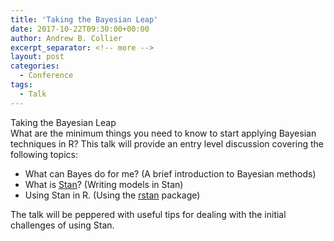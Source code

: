 ```yaml
---
title: 'Taking the Bayesian Leap'
date: 2017-10-22T09:30:00+00:00
author: Andrew B. Collier
excerpt_separator: <!-- more -->
layout: post
categories:
  - Conference
tags:
  - Talk
---
```


<div class="talk">
	<div class="title">
	Taking the Bayesian Leap
	</div>
	<div class="abstract">
What are the minimum things you need to know to start applying Bayesian techniques in R? This talk will provide an entry level discussion covering the following topics:

- What can Bayes do for me? (A brief introduction to Bayesian methods)
- What is [Stan](http://mc-stan.org/)? (Writing models in Stan)
- Using Stan in R. (Using the [rstan](https://cran.r-project.org/web/packages/rstan/vignettes/rstan.html) package)

The talk will be peppered with useful tips for dealing with the initial challenges of using Stan.
	</div>
</div>